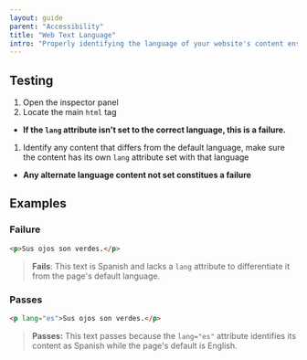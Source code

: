 ```yaml
---
layout: guide
parent: "Accessibility"
title: "Web Text Language"
intro: "Properly identifying the language of your website's content ensures assistive technology correctly interacts with your site. Assistive Technology has great support for a wide variety of foreign languages, but they will need to know when the language differs from the page's default."
---
```


## Testing

1. Open the inspector panel
1. Locate the main ```html``` tag
  * __If the ```lang``` attribute isn't set to the correct language, this is a failure.__
1. Identify any content that differs from the default language, make sure the content has its own ```lang``` attribute set with that language
  * __Any alternate language content not set constitues a failure__

## Examples

### Failure

```html
<p>Sus ojos son verdes.</p>
```

> **Fails**: This text is Spanish and lacks a ```lang``` attribute to differentiate it from the page's default language.

### Passes

```html
<p lang="es">Sus ojos son verdes.</p>
```
> **Passes:** This text passes because the ```lang="es"``` attribute identifies its content as Spanish while the page's default is English.
